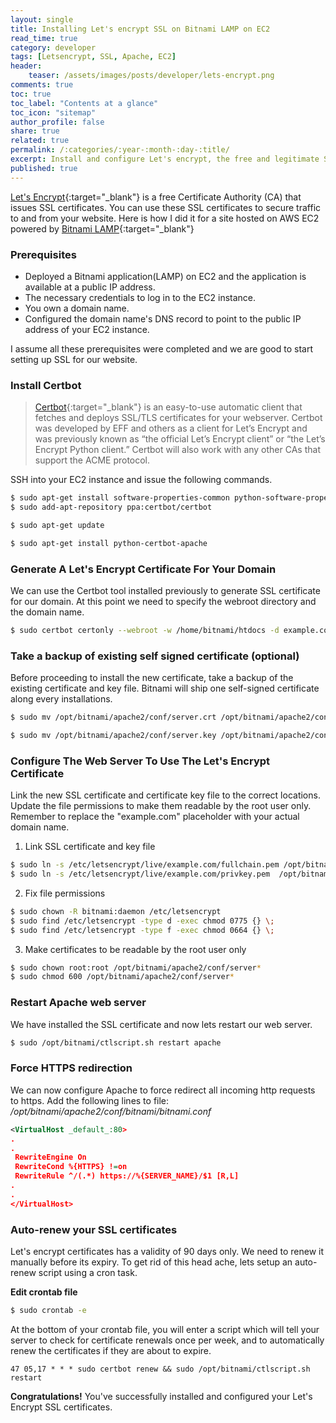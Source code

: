 ```yaml
---
layout: single
title: Installing Let's encrypt SSL on Bitnami LAMP on EC2
read_time: true
category: developer
tags: [Letsencrypt, SSL, Apache, EC2]
header:
    teaser: /assets/images/posts/developer/lets-encrypt.png
comments: true
toc: true
toc_label: "Contents at a glance"
toc_icon: "sitemap"
author_profile: false
share: true
related: true
permalink: /:categories/:year-:month-:day-:title/
excerpt: Install and configure Let's encrypt, the free and legitimate SSL for a web site hosted on Bitnami LAMP Stack on Amazon EC2
published: true
---
```

[Let's Encrypt](https://letsencrypt.org/){:target="_blank"} is a free Certificate Authority (CA) that issues SSL certificates. 
You can use these SSL certificates to secure traffic to and from your website. Here is how I did it for a site hosted on AWS EC2
powered by [Bitnami LAMP](https://bitnami.com/stack/lamp){:target="_blank"}

### Prerequisites

- Deployed a Bitnami application(LAMP) on EC2 and the application is available at a public IP address.
- The necessary credentials to log in to the EC2 instance.
- You own a domain name.
- Configured the domain name's DNS record to point to the public IP address of your EC2 instance.

I assume all these prerequisites were completed and we are good to start setting up SSL for our website.

### Install Certbot
> [Certbot](https://certbot.eff.org/about/){:target="_blank"} is an easy-to-use automatic client that fetches and deploys SSL/TLS certificates for your webserver. Certbot was developed by EFF and others as a client for Let’s Encrypt and was previously known as “the official Let’s Encrypt client” or “the Let’s Encrypt Python client.” Certbot will also work with any other CAs that support the ACME protocol.

SSH into your EC2 instance and issue the following commands.
```sh
$ sudo apt-get install software-properties-common python-software-properties
$ sudo add-apt-repository ppa:certbot/certbot

$ sudo apt-get update

$ sudo apt-get install python-certbot-apache
```

### Generate A Let's Encrypt Certificate For Your Domain
We can use the Certbot tool installed previously to generate SSL certificate for our domain.
At this point we need to specify the webroot directory and the domain name.

```sh
$ sudo certbot certonly --webroot -w /home/bitnami/htdocs -d example.com -d www.example.com
```

### Take a backup of existing self signed certificate (optional)
Before proceeding to install the new certificate, take a backup of the existing certificate and key file.
Bitnami will ship one self-signed certificate along every installations.

```sh
$ sudo mv /opt/bitnami/apache2/conf/server.crt /opt/bitnami/apache2/conf/server.crt.backup

$ sudo mv /opt/bitnami/apache2/conf/server.key /opt/bitnami/apache2/conf/server.key.backup
``` 

### Configure The Web Server To Use The Let's Encrypt Certificate

Link the new SSL certificate and certificate key file to the correct locations. 
Update the file permissions to make them readable by the root user only. 
Remember to replace the "example.com" placeholder with your actual domain name.

1. Link SSL certificate and key file 
```sh
$ sudo ln -s /etc/letsencrypt/live/example.com/fullchain.pem /opt/bitnami/apache2/conf/server.crt
$ sudo ln -s /etc/letsencrypt/live/example.com/privkey.pem  /opt/bitnami/apache2/conf/server.key
```
2. Fix file permissions
```sh
$ sudo chown -R bitnami:daemon /etc/letsencrypt
$ sudo find /etc/letsencrypt -type d -exec chmod 0775 {} \;
$ sudo find /etc/letsencrypt -type f -exec chmod 0664 {} \;
```
3. Make certificates to be readable by the root user only
```sh
$ sudo chown root:root /opt/bitnami/apache2/conf/server*
$ sudo chmod 600 /opt/bitnami/apache2/conf/server*
```

### Restart Apache web server
We have installed the SSL certificate and now lets restart our web server.
```sh
$ sudo /opt/bitnami/ctlscript.sh restart apache
```

### Force HTTPS redirection

We can now configure Apache to force redirect all incoming http requests to https.
Add the following lines to file: */opt/bitnami/apache2/conf/bitnami/bitnami.conf*

```xml
<VirtualHost _default_:80>
.
.
 RewriteEngine On
 RewriteCond %{HTTPS} !=on
 RewriteRule ^/(.*) https://%{SERVER_NAME}/$1 [R,L]
.
.
</VirtualHost>
```

### Auto-renew your SSL certificates

Let's encrypt certificates has a validity of 90 days only. We need to renew it manually before its expiry.
To get rid of this head ache, lets setup an auto-renew script using a cron task.

**Edit crontab file**
```sh
$ sudo crontab -e
```
At the bottom of your crontab file, you will enter a script which will tell your server to check for certificate renewals once per week, and to automatically renew the certificates if they are about to expire.

```text
47 05,17 * * * sudo certbot renew && sudo /opt/bitnami/ctlscript.sh restart
```

**Congratulations!** You've successfully installed and configured your Let's Encrypt SSL certificates.
